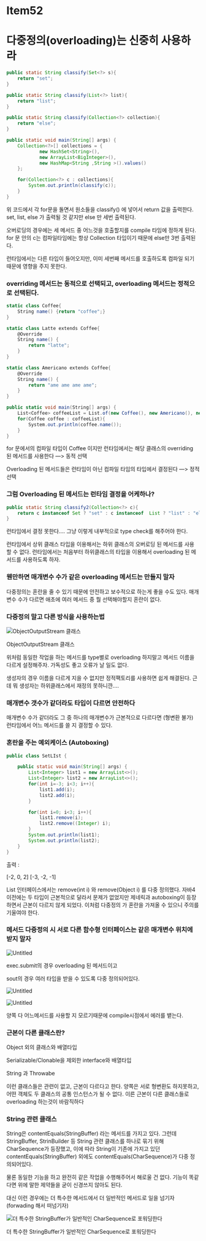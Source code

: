 # Item52

# 다중정의(overloading)는 신중히 사용하라

```java
public static String classify(Set<?> s){
    return "set";
}

public static String classify(List<?> list){
    return "list";
}

public static String classify(Collection<?> collection){
    return "else";
}

public static void main(String[] args) {
    Collection<?>[] collections = {
            new HashSet<String>(),
            new ArrayList<BigInteger>(),
            new HashMap<String ,String >().values()
    };

    for(Collection<?> c : collections){
        System.out.println(classify(c));
    }
}
```

위 코드에서 각 for문을 돌면서 원소들을 classify() 에 넣어서 return 값을 출력한다. set, list, else 가 출력될 것 같지만 else 만 세번 출력된다.

오버로딩의 경우에는 세 메서드 중 어느것을 호출할지를 compile 타임에 정하게 된다. for 문 안의 c는 컴파일타임에는 항상 Collection 타입이기 때문에 else만 3번 출력된다.

런타임에서는 다른 타입이 들어오지만, 이미 세번째 메서드를 호출하도록 컴파일 되기 때문에 영향을 주지 못한다.

### overriding 메서드는 동적으로 선택되고, overloading 메서드는 정적으로 선택된다.

```csharp
static class Coffee{
    String name() {return "coffee";}
}

static class Latte extends Coffee{
    @Override
    String name() {
        return "latte";
    }
}

static class Americano extends Coffee{
    @Override
    String name() {
        return "ame ame ame ame";
    }
}

public static void main(String[] args) {
    List<Coffee> coffeeList = List.of(new Coffee(), new Americano(), new Latte());
    for(Coffee coffee : coffeeList){
        System.out.println(coffee.name());
    }
}
```

for 문에서의 컴파일 타입이 Coffee 이지만 런타임에서는 해당 클래스의 overriding 된 메서드를 사용한다
—> 동적 선택

Overloading 된 메서드들은 런타임이 아닌 컴파일 타임의 타입에서 결정된다
—> 정적 선택

### 그럼 Overloading 된 메서드는 런타임 결정을 어케하나?

```java
public static String classify2(Collection<?> c){
    return c instanceof Set ? "set" : c instanceof  List ? "list" : "else";
}
```

런타임에서 결정 못한다…. 그냥 이렇게 내부적으로 type check를 해주어야 한다.

런타임에서 상위 클래스 타입을 이용해서는 하위 클래스의 오버로딩 된 메서드를 사용 할 수 없다. 런타임에서는 처음부터 하위클래스의 타입을 이용해서 overloading 된 메서드를 사용하도록 하자.

### 웬만하면 매개변수 수가 같은 overloading 메서드는 만들지 말자

다중정의는 혼란을 줄 수 있기 때문에 안전하고 보수적으로 하는게 좋을 수도 있다. 매개변수 수가 다르면 애초에 여러 메서드 중 뭘 선택해야할지 혼란이 없다.

### 다중정의 말고 다른 방식을 사용하는법

![ObjectOutputStream 클래스](images/Untitled.png)

ObjectOutputStream 클래스

위처럼 동일한 작업을 하는 메서드를 type별로 overloading 하지말고 메서드 이름을 다르게 설정해주자. 가독성도 좋고 오류가 날 일도 없다.

생성자의 경우 이름을 다르게 지을 수 없지만 정적팩토리를 사용하면 쉽게 해결된다. 근데 뭐 생성자는 하위클래스에서 재정의 못하니깐….

### 매개변수 갯수가 같더라도 타입이 다르면 안전하다

매개변수 수가 같더라도 그 중 하나의 매개변수가 근본적으로 다르다면 (형변환 불가) 런타임에서 어느 메서드를 쓸 지 결정할 수 있다.

### 혼란을 주는 예외케이스 (Autoboxing)

```java
public class SetLIst {

    public static void main(String[] args) {
        List<Integer> list1 = new ArrayList<>();
        List<Integer> list2 = new ArrayList<>();
        for(int i=-3; i<3; i++){
            list1.add(i);
            list2.add(i);
        }

        for(int i=0; i<3; i++){
            list1.remove(i);
            list2.remove((Integer) i);
        }
        System.out.println(list1);
        System.out.println(list2);
    }
}
```

출력 : 

[-2, 0, 2]
[-3, -2, -1]

List 인터페이스에서는 remove(int i) 와 remove(Object i) 를 다중 정의했다. 자바4 이전에는 두 타입이 근본적으로 달라서 문제가 없었지만 제네릭과 autoboxing이 등장하면서 근본이 다르지 않게 되었다. 이처럼 다중정의 가 혼란을 가져올 수 있으니 주의를 기울여야 한다.

### 메서드 다중정의 시 서로 다른 함수형 인터페이스는 같은 매개변수 위치에 받지 말자

![Untitled](images/Untitled%201.png)

exec.submit의 경우 overloading 된 메서드이고

sout의 경우 여러 타입을 받을 수 있도록 다중 정의되어있다.

![Untitled](images/Untitled%202.png)

![Untitled](images/Untitled%203.png)

양쪽 다 어느메서드를 사용할 지 모르기때문에 compile시점에서 에러를 뱉는다.

### 근본이 다른 클래스란?

Object 외의 클래스와  배열타입

Serializable/Clonable을 제외한 interface와 배열타입

String 과 Throwabe

이런 클래스들은 관련이 없고, 근본이 다르다고 한다. 양쪽은 서로 형변환도 하지못하고, 어떤 객체도 두 클래스의 공통 인스턴스가 될 수 없다. 이른 근본이 다른 클래스들로 overloading 하는것이 바람직하다

### String 관련 클래스

String은 contentEquals(StringBuffer) 라는 메서드를 가지고 있다. 그런데 StringBuffer, StrinBuilder 등 String 관련 클래스를 하나로 묶기 위해 CharSequence가 등장했고, 이에 따라 String이 기존에 가지고 있던 contentEquals(StringBuffer) 외에도 contentEquals(CharSequence)가 다중 정의되어있다.

물론 동일한 기능을 하고 완전히 같은 작업을 수행해주어서 해로울 건 없다. 기능이 똑같다면 위에 말한 제약들을 굳이 신경쓰지 않아도 된다.

대신 이런 경우에는 더 특수한 메서드에서 더 일반적인 메서드로 일을 넘기자 (forwading 해서 떠넘기자)

![더 특수한 StringBuffer가 일반적인 CharSequence로 포워딩한다](images/Untitled%204.png)

더 특수한 StringBuffer가 일반적인 CharSequence로 포워딩한다